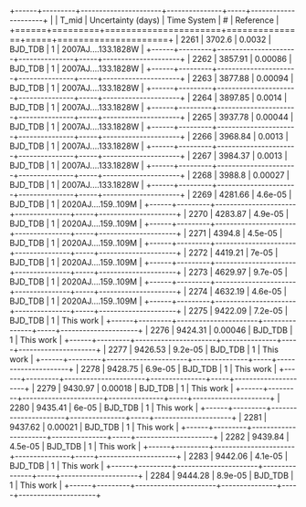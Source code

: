 +------+---------+----------------------+---------------+-----+---------------------+
|      |   T_mid |   Uncertainty (days) | Time System   |   # | Reference           |
+======+=========+======================+===============+=====+=====================+
| 2261 | 3702.6  |              0.0032  | BJD_TDB       |   1 | 2007AJ....133.1828W |
+------+---------+----------------------+---------------+-----+---------------------+
| 2262 | 3857.91 |              0.00086 | BJD_TDB       |   1 | 2007AJ....133.1828W |
+------+---------+----------------------+---------------+-----+---------------------+
| 2263 | 3877.88 |              0.00094 | BJD_TDB       |   1 | 2007AJ....133.1828W |
+------+---------+----------------------+---------------+-----+---------------------+
| 2264 | 3897.85 |              0.0014  | BJD_TDB       |   1 | 2007AJ....133.1828W |
+------+---------+----------------------+---------------+-----+---------------------+
| 2265 | 3937.78 |              0.00044 | BJD_TDB       |   1 | 2007AJ....133.1828W |
+------+---------+----------------------+---------------+-----+---------------------+
| 2266 | 3968.84 |              0.0013  | BJD_TDB       |   1 | 2007AJ....133.1828W |
+------+---------+----------------------+---------------+-----+---------------------+
| 2267 | 3984.37 |              0.0013  | BJD_TDB       |   1 | 2007AJ....133.1828W |
+------+---------+----------------------+---------------+-----+---------------------+
| 2268 | 3988.8  |              0.00027 | BJD_TDB       |   1 | 2007AJ....133.1828W |
+------+---------+----------------------+---------------+-----+---------------------+
| 2269 | 4281.66 |              4.6e-05 | BJD_TDB       |   1 | 2020AJ....159..109M |
+------+---------+----------------------+---------------+-----+---------------------+
| 2270 | 4283.87 |              4.9e-05 | BJD_TDB       |   1 | 2020AJ....159..109M |
+------+---------+----------------------+---------------+-----+---------------------+
| 2271 | 4394.8  |              4.5e-05 | BJD_TDB       |   1 | 2020AJ....159..109M |
+------+---------+----------------------+---------------+-----+---------------------+
| 2272 | 4419.21 |              7e-05   | BJD_TDB       |   1 | 2020AJ....159..109M |
+------+---------+----------------------+---------------+-----+---------------------+
| 2273 | 4629.97 |              9.7e-05 | BJD_TDB       |   1 | 2020AJ....159..109M |
+------+---------+----------------------+---------------+-----+---------------------+
| 2274 | 4632.19 |              4.6e-05 | BJD_TDB       |   1 | 2020AJ....159..109M |
+------+---------+----------------------+---------------+-----+---------------------+
| 2275 | 9422.09 |              7.2e-05 | BJD_TDB       |   1 | This work           |
+------+---------+----------------------+---------------+-----+---------------------+
| 2276 | 9424.31 |              0.00046 | BJD_TDB       |   1 | This work           |
+------+---------+----------------------+---------------+-----+---------------------+
| 2277 | 9426.53 |              9.2e-05 | BJD_TDB       |   1 | This work           |
+------+---------+----------------------+---------------+-----+---------------------+
| 2278 | 9428.75 |              6.9e-05 | BJD_TDB       |   1 | This work           |
+------+---------+----------------------+---------------+-----+---------------------+
| 2279 | 9430.97 |              0.00018 | BJD_TDB       |   1 | This work           |
+------+---------+----------------------+---------------+-----+---------------------+
| 2280 | 9435.41 |              6e-05   | BJD_TDB       |   1 | This work           |
+------+---------+----------------------+---------------+-----+---------------------+
| 2281 | 9437.62 |              0.00021 | BJD_TDB       |   1 | This work           |
+------+---------+----------------------+---------------+-----+---------------------+
| 2282 | 9439.84 |              4.5e-05 | BJD_TDB       |   1 | This work           |
+------+---------+----------------------+---------------+-----+---------------------+
| 2283 | 9442.06 |              4.1e-05 | BJD_TDB       |   1 | This work           |
+------+---------+----------------------+---------------+-----+---------------------+
| 2284 | 9444.28 |              8.9e-05 | BJD_TDB       |   1 | This work           |
+------+---------+----------------------+---------------+-----+---------------------+